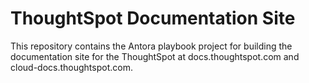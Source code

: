 # ThoughtSpot Documentation Site

This repository contains the Antora playbook project for building the documentation site for the ThoughtSpot at docs.thoughtspot.com and cloud-docs.thoughtspot.com.
